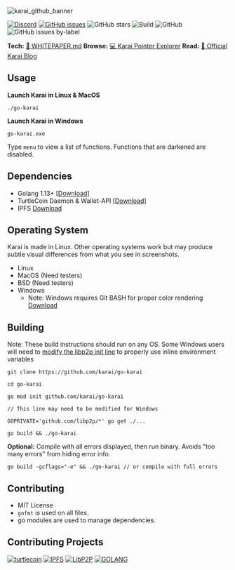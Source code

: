 ![karai_github_banner](https://user-images.githubusercontent.com/34389545/80034381-f6a14d00-84b3-11ea-857a-638322dac890.png)

[![Discord](https://img.shields.io/discord/388915017187328002?label=Join%20Discord)](http://chat.turtlecoin.lol) [![GitHub issues](https://img.shields.io/github/issues/karai/go-karai?label=Issues)](https://github.com/karai/go-karai/issues) ![GitHub stars](https://img.shields.io/github/stars/karai/go-karai?label=Github%20Stars) ![Build](https://github.com/karai/go-karai/workflows/Build/badge.svg) ![GitHub](https://img.shields.io/github/license/karai/go-karai) ![GitHub issues by-label](https://img.shields.io/github/issues/karai/go-karai/Todo)

**Tech:** [📝 WHITEPAPER.md](https://github.com/karai/go-karai/blob/master/docs/WHITEPAPER.md) **Browse:** [💻 Karai Pointer Explorer](https://karaiexplorer.extrahash.org/) **Read:** [🔗 Official Karai Blog](https://karai.io)

## Usage

**Launch Karai in Linux & MacOS**

```
./go-karai
```

**Launch Karai in Windows**

```
go-karai.exe
```

Type `menu` to view a list of functions. Functions that are darkened are disabled.

## Dependencies

-   Golang 1.13+ [[Download]](https://golang.org)
-   TurtleCoin Daemon & Wallet-API [[Download]](http://latest.turtlecoin.lol)
-   IPFS [Download](https://github.com/ipfs/go-ipfs/releases/latest)

## Operating System

Karai is made in Linux. Other operating systems work but may produce subtle visual differences from what you see in screenshots.

-   Linux
-   MacOS (Need testers)
-   BSD (Need testers)
-   Windows
    -   Note: Windows requires Git BASH for proper color rendering [Download](https://gitforwindows.org/)

## Building

Note: These build instructions should run on any OS. Some Windows users will need to [modify the libp2p init line](https://superuser.com/questions/223104/setting-and-using-variable-within-same-command-line-in-windows-cmd-exe) to properly use inline environment variables

```
git clone https://github.com/karai/go-karai

cd go-karai

go mod init github.com/karai/go-karai
```

```
// This line may need to be modified for Windows

GOPRIVATE='github.com/libp2p/*' go get ./...
```

```
go build && ./go-karai
```

**Optional:** Compile with all errors displayed, then run binary. Avoids "too many errors" from hiding error info.

`go build -gcflags="-e" && ./go-karai // or compile with full errors`

## Contributing

-   MIT License
-   `gofmt` is used on all files.
-   go modules are used to manage dependencies.

## Contributing Projects

[![turtlecoin](https://user-images.githubusercontent.com/34389545/80266529-fb0b6880-8661-11ea-9a75-4cb066834775.png)](https://turtlecoin.lol)
[![IPFS](https://user-images.githubusercontent.com/34389545/80266356-0c07aa00-8661-11ea-8308-84639318213a.png)](https://ipfs.io)
[![LibP2P](https://user-images.githubusercontent.com/34389545/80266502-e4651180-8661-11ea-8367-54bf59e26470.png)](https://libp2p.io)
[![GOLANG](https://user-images.githubusercontent.com/34389545/80266422-6b65ba00-8661-11ea-836a-d1904ec15b94.png)](https://golang.org)
